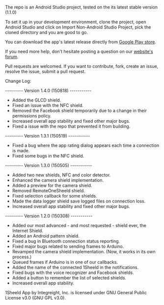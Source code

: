 The repo is an Android Studio project, tested on the its latest stable version (1.1.0)

To set it up in your development environment, clone the project, open Android Studio and click on Import Non-Android Studio Project, pick the cloned directory and you are good to go.

You can download the app's latest release directly from [Google Play store](https://play.google.com/store/apps/details?id=com.integreight.onesheeld&hl=en).

If you need more help, don't hesitate posting a question on our [website's forum](http://www.1sheeld.com/forum).

Pull requests are welcomed. If you want to contribute, fork, create an issue, resolve the issue, submit a pull request.

Change Log:

--------- Version 1.4.0 (150818) -----------

- Added the GLCD shield.
- Fixed an issue with the NFC shield.
- Removed the Facebook shield temporarily due to a change in their permissions policy.
- Increased overall app stability and fixed other major bugs.
- Fixed a issue with the repo that prevented it from building.

--------- Version 1.3.1 (150519) -----------

- Fixed a bug where the app rating dialog appears each time a connection is made.
- Fixed some bugs in the NFC shield.

--------- Version 1.3.0 (150505) -----------

- Added two new shields, NFC and color detector.
- Enhanced the camera shield implementation.
- Added a preview for the camera shield.
- Removed RemoteOneSheeld shield.
- Fixed selection callback for some shields.
- Made the data logger shield save logged files on connection loss.
- Increased overall app stability and fixed other major bugs.

--------- Version 1.2.0 (150308) -----------

- Added our most advanced - and most requested - shield ever, the Internet Shield.
- Added an Android pattern shield.
- Fixed a bug in Bluetooth connection status reporting.
- Fixed major bugs related to sending frames to Arduino.
- Revamped the camera shield implementation. (Now, it works in its own process.)
- Queued frames if Arduino is in one of our callbacks.
- Added the name of the connected 1Sheeld in the notifications.
- Fixed bugs with the voice recognizer and Facebook shields.
- Added a button to remember the list of selected shields.
- Increased overall app stability.

1Sheeld App by Integreight, Inc. is licensed under GNU General Public License v3.0 (GNU GPL v3.0).